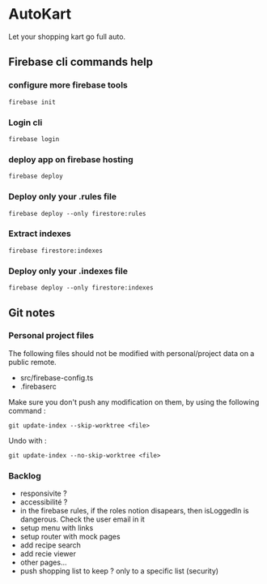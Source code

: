 # AutoKart
Let your shopping kart go full auto.

## Firebase cli commands help
### configure more firebase tools
`firebase init`
### Login cli
`firebase login`
### deploy app on firebase hosting
`firebase deploy`
### Deploy only your .rules file
`firebase deploy --only firestore:rules`
### Extract indexes
`firebase firestore:indexes`
### Deploy only your .indexes file
`firebase deploy --only firestore:indexes`

## Git notes
### Personal project files
The following files should not be modified with personal/project data on a public remote.
- src/firebase-config.ts
- .firebaserc

Make sure you don't push any modification on them, by using the following command :

`git update-index --skip-worktree <file>`

Undo with :

`git update-index --no-skip-worktree <file>`

### Backlog
- responsivite ?
- accessibilité ?
- in the firebase rules, if the roles notion disapears, then isLoggedIn is dangerous. Check the user email in it
- setup menu with links
- setup router with mock pages
- add recipe search
- add recie viewer
- other pages...
- push shopping list to keep ? only to a specific list (security)
